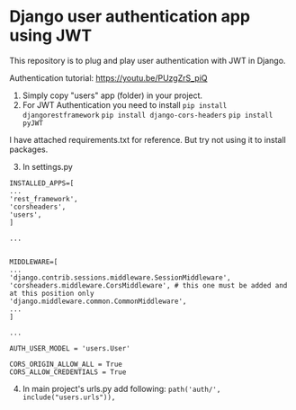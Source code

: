 # Django user authentication app using JWT

This repository is to plug and play user authentication with JWT in Django.

Authentication tutorial: https://youtu.be/PUzgZrS_piQ

1. Simply copy "users" app (folder) in your project.
2. For JWT Authentication you need to install
`pip install djangorestframework`
`pip install django-cors-headers`
`pip install pyJWT`

I have attached requirements.txt for reference. But try not using it to install packages.

3. In settings.py

```
INSTALLED_APPS=[
...
'rest_framework',
'corsheaders',
'users',
]

...


MIDDLEWARE=[
...
'django.contrib.sessions.middleware.SessionMiddleware',
'corsheaders.middleware.CorsMiddleware', # this one must be added and at this position only
'django.middleware.common.CommonMiddleware',
...
]

...

AUTH_USER_MODEL = 'users.User'

CORS_ORIGIN_ALLOW_ALL = True
CORS_ALLOW_CREDENTIALS = True
```

4. In main project's urls.py add following:
    `path('auth/', include("users.urls")),`